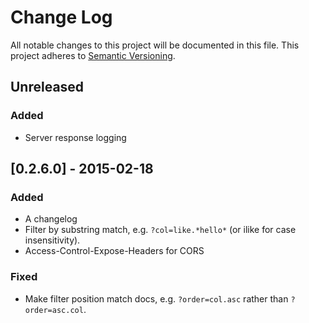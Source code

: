 # Change Log

All notable changes to this project will be documented in this file.
This project adheres to [Semantic Versioning](http://semver.org/).

## Unreleased
### Added
- Server response logging

## [0.2.6.0] - 2015-02-18
### Added
- A changelog
- Filter by substring match, e.g. `?col=like.*hello*` (or ilike for
  case insensitivity).
- Access-Control-Expose-Headers for CORS

### Fixed
- Make filter position match docs, e.g. `?order=col.asc` rather
  than `?order=asc.col`.
